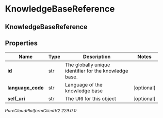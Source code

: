 # KnowledgeBaseReference

## KnowledgeBaseReference

## Properties

|Name | Type | Description | Notes|
|------------ | ------------- | ------------- | -------------|
| **id** | str | The globally unique identifier for the knowledge base. | |
| **language_code** | str | Language of the knowledge base | [optional] |
| **self_uri** | str | The URI for this object | [optional] |



_PureCloudPlatformClientV2 229.0.0_
